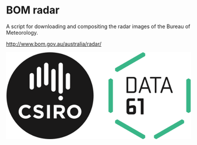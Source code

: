 # BOM radar

A script for downloading and compositing the radar images of the Bureau of
Meteorology.

http://www.bom.gov.au/australia/radar/

![CSIRO's Data61 Logo](https://raw.githubusercontent.com/qfpl/assets/master/data61-transparent-bg.png)
